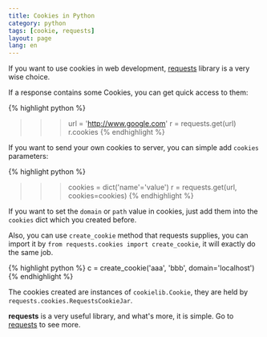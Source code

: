 ```yaml
---
title: Cookies in Python
category: python
tags: [cookie, requests]
layout: page
lang: en
---
```



If you want to use cookies in web development, [requests][requests] library is a very wise choice.


If a response contains some Cookies, you can get quick access to them:

{% highlight python %}
>>> url = 'http://www.google.com'
>>> r = requests.get(url)
>>> r.cookies
{% endhighlight %}


If you want to send your own cookies to server, you can simple add `cookies` parameters:

{% highlight python %}
>>>cookies = dict('name'='value')
>>> r = requests.get(url, cookies=cookies)
{% endhighlight %}

If you want to set the `domain` or `path` value in cookies, just add them into the `cookies` dict which you created before.

Also, you can use `create_cookie` method that requests supplies, you can import it by `from requests.cookies import create_cookie`, it will exactly do the same job.

{% highlight python %}
c = create_cookie('aaa', 'bbb', domain='localhost')
{% endhighlight %}

The cookies created are instances of `cookielib.Cookie`, they are held by `requests.cookies.RequestsCookieJar`.

**requests** is a very useful library, and what's more, it is simple. Go to [requests][requests] to see more.


[requests]: http://docs.python-requests.org/en/latest/